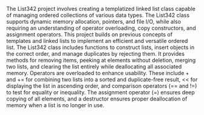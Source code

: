 The List342 project involves creating a templatized linked list class capable of managing ordered collections of various data types. The List342 class supports dynamic memory allocation, pointers, and file I/O, while also requiring an understanding of operator overloading, copy constructors, and assignment operators. This project builds on previous concepts of templates and linked lists to implement an efficient and versatile ordered list. The List342 class includes functions to construct lists, insert objects in the correct order, and manage duplicates by rejecting them. It provides methods for removing items, peeking at elements without deletion, merging two lists, and clearing the list entirely while deallocating all associated memory. Operators are overloaded to enhance usability. These include + and += for combining two lists into a sorted and duplicate-free result, << for displaying the list in ascending order, and comparison operators (== and !=) to test for equality or inequality. The assignment operator (=) ensures deep copying of all elements, and a destructor ensures proper deallocation of memory when a list is no longer in use.
